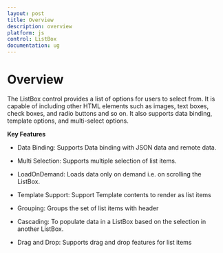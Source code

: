 ```yaml
---
layout: post
title: Overview
description: overview
platform: js
control: ListBox
documentation: ug
---
```


# Overview

The ListBox control provides a list of options for users to select from. It is capable of including other HTML elements such as images, text boxes, check boxes, and radio buttons and so on. It also supports data binding, template options, and multi-select options.

**Key Features**

* Data Binding: Supports Data binding with JSON data and remote data.

* Multi Selection: Supports multiple selection of list items.

* LoadOnDemand: Loads data only on demand i.e. on scrolling the ListBox.

* Template Support: Support Template contents to render as list items

* Grouping: Groups the set of list items with header

* Cascading: To populate data in a ListBox based on the selection in another ListBox.

* Drag and Drop: Supports drag and drop features for list items 

